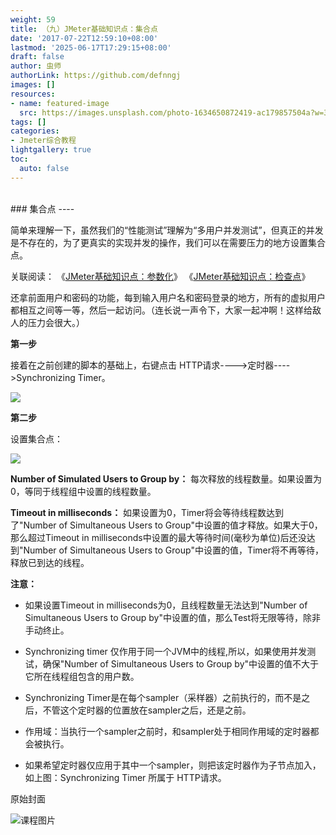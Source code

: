 ```yaml
---
weight: 59
title: （九）JMeter基础知识点：集合点
date: '2017-07-22T12:59:10+08:00'
lastmod: '2025-06-17T17:29:15+08:00'
draft: false
author: 虫师
authorLink: https://github.com/defnngj
images: []
resources:
- name: featured-image
  src: https://images.unsplash.com/photo-1634650872419-ac179857504a?w=300
tags: []
categories:
- Jmeter综合教程
lightgallery: true
toc:
  auto: false
---
```





<br>
### 集合点
----

简单来理解一下，虽然我们的“性能测试”理解为“多用户并发测试”，但真正的并发是不存在的，为了更真实的实现并发的操作，我们可以在需要压力的地方设置集合点。

关联阅读：
《[JMeter基础知识点：参数化](/jmeter/jmeter-parameterize/)》
《[JMeter基础知识点：检查点](/jmeter/jmeter-assertions/)》

还拿前面用户和密码的功能，每到输入用户名和密码登录的地方，所有的虚拟用户都相互之间等一等，然后一起访问。（连长说一声令下，大家一起冲啊！这样给敌人的压力会很大。）


__第一步__

接着在之前创建的脚本的基础上，右键点击 HTTP请求---->定时器---->Synchronizing Timer。

![](http://img.testclass.net/add_synchronizing_time.png)

__第二步__

设置集合点：

![](http://img.testclass.net/synchronizing_time_setting.png)

__Number of Simulated Users to Group by：__ 每次释放的线程数量。如果设置为0，等同于线程组中设置的线程数量。

__Timeout in milliseconds：__ 如果设置为0，Timer将会等待线程数达到了"Number of Simultaneous Users to Group"中设置的值才释放。如果大于0，那么超过Timeout in milliseconds中设置的最大等待时间(毫秒为单位)后还没达到"Number of Simultaneous Users to Group"中设置的值，Timer将不再等待，释放已到达的线程。

__注意：__

* 如果设置Timeout in milliseconds为0，且线程数量无法达到"Number of Simultaneous Users to Group by"中设置的值，那么Test将无限等待，除非手动终止。

* Synchronizing timer 仅作用于同一个JVM中的线程,所以，如果使用并发测试，确保"Number of Simultaneous Users to Group by"中设置的值不大于它所在线程组包含的用户数。

* Synchronizing Timer是在每个sampler（采样器）之前执行的，而不是之后，不管这个定时器的位置放在sampler之后，还是之前。

* 作用域：当执行一个sampler之前时，和sampler处于相同作用域的定时器都会被执行。

* 如果希望定时器仅应用于其中一个sampler，则把该定时器作为子节点加入，如上图：Synchronizing Timer 所属于 HTTP请求。




原始封面

![课程图片](https://images.unsplash.com/photo-1634650872419-ac179857504a?w=300)

